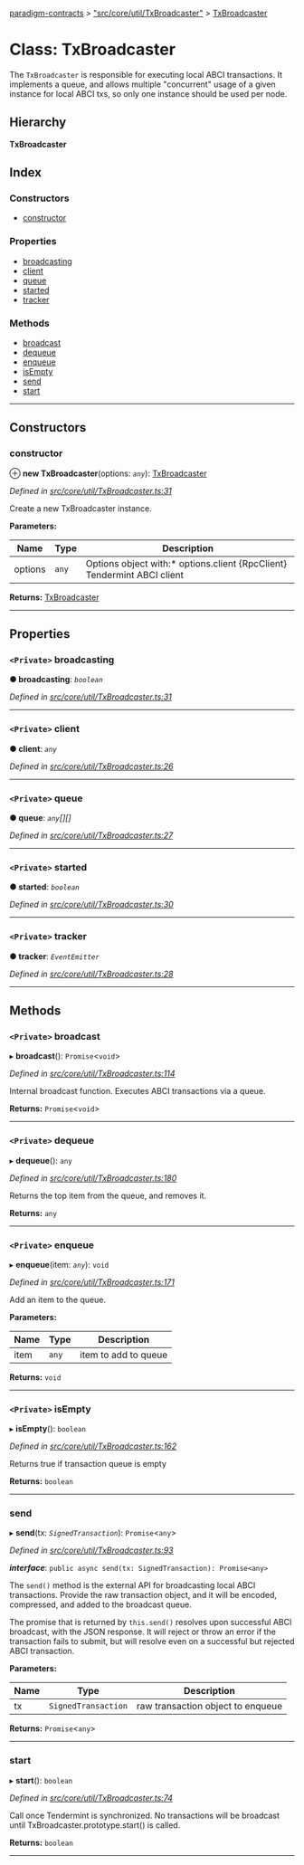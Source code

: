 [paradigm-contracts](../README.md) > ["src/core/util/TxBroadcaster"](../modules/_src_core_util_txbroadcaster_.md) > [TxBroadcaster](../classes/_src_core_util_txbroadcaster_.txbroadcaster.md)

# Class: TxBroadcaster

The `TxBroadcaster` is responsible for executing local ABCI transactions. It implements a queue, and allows multiple "concurrent" usage of a given instance for local ABCI txs, so only one instance should be used per node.

## Hierarchy

**TxBroadcaster**

## Index

### Constructors

* [constructor](_src_core_util_txbroadcaster_.txbroadcaster.md#constructor)

### Properties

* [broadcasting](_src_core_util_txbroadcaster_.txbroadcaster.md#broadcasting)
* [client](_src_core_util_txbroadcaster_.txbroadcaster.md#client)
* [queue](_src_core_util_txbroadcaster_.txbroadcaster.md#queue)
* [started](_src_core_util_txbroadcaster_.txbroadcaster.md#started)
* [tracker](_src_core_util_txbroadcaster_.txbroadcaster.md#tracker)

### Methods

* [broadcast](_src_core_util_txbroadcaster_.txbroadcaster.md#broadcast)
* [dequeue](_src_core_util_txbroadcaster_.txbroadcaster.md#dequeue)
* [enqueue](_src_core_util_txbroadcaster_.txbroadcaster.md#enqueue)
* [isEmpty](_src_core_util_txbroadcaster_.txbroadcaster.md#isempty)
* [send](_src_core_util_txbroadcaster_.txbroadcaster.md#send)
* [start](_src_core_util_txbroadcaster_.txbroadcaster.md#start)

---

## Constructors

<a id="constructor"></a>

###  constructor

⊕ **new TxBroadcaster**(options: *`any`*): [TxBroadcaster](_src_core_util_txbroadcaster_.txbroadcaster.md)

*Defined in [src/core/util/TxBroadcaster.ts:31](https://github.com/paradigmfoundation/paradigmcore/blob/9a91704/src/core/util/TxBroadcaster.ts#L31)*

Create a new TxBroadcaster instance.

**Parameters:**

| Name | Type | Description |
| ------ | ------ | ------ |
| options | `any` |  Options object with:*   options.client {RpcClient} Tendermint ABCI client |

**Returns:** [TxBroadcaster](_src_core_util_txbroadcaster_.txbroadcaster.md)

___

## Properties

<a id="broadcasting"></a>

### `<Private>` broadcasting

**● broadcasting**: *`boolean`*

*Defined in [src/core/util/TxBroadcaster.ts:31](https://github.com/paradigmfoundation/paradigmcore/blob/9a91704/src/core/util/TxBroadcaster.ts#L31)*

___
<a id="client"></a>

### `<Private>` client

**● client**: *`any`*

*Defined in [src/core/util/TxBroadcaster.ts:26](https://github.com/paradigmfoundation/paradigmcore/blob/9a91704/src/core/util/TxBroadcaster.ts#L26)*

___
<a id="queue"></a>

### `<Private>` queue

**● queue**: *`any`[][]*

*Defined in [src/core/util/TxBroadcaster.ts:27](https://github.com/paradigmfoundation/paradigmcore/blob/9a91704/src/core/util/TxBroadcaster.ts#L27)*

___
<a id="started"></a>

### `<Private>` started

**● started**: *`boolean`*

*Defined in [src/core/util/TxBroadcaster.ts:30](https://github.com/paradigmfoundation/paradigmcore/blob/9a91704/src/core/util/TxBroadcaster.ts#L30)*

___
<a id="tracker"></a>

### `<Private>` tracker

**● tracker**: *`EventEmitter`*

*Defined in [src/core/util/TxBroadcaster.ts:28](https://github.com/paradigmfoundation/paradigmcore/blob/9a91704/src/core/util/TxBroadcaster.ts#L28)*

___

## Methods

<a id="broadcast"></a>

### `<Private>` broadcast

▸ **broadcast**(): `Promise`<`void`>

*Defined in [src/core/util/TxBroadcaster.ts:114](https://github.com/paradigmfoundation/paradigmcore/blob/9a91704/src/core/util/TxBroadcaster.ts#L114)*

Internal broadcast function. Executes ABCI transactions via a queue.

**Returns:** `Promise`<`void`>

___
<a id="dequeue"></a>

### `<Private>` dequeue

▸ **dequeue**(): `any`

*Defined in [src/core/util/TxBroadcaster.ts:180](https://github.com/paradigmfoundation/paradigmcore/blob/9a91704/src/core/util/TxBroadcaster.ts#L180)*

Returns the top item from the queue, and removes it.

**Returns:** `any`

___
<a id="enqueue"></a>

### `<Private>` enqueue

▸ **enqueue**(item: *`any`*): `void`

*Defined in [src/core/util/TxBroadcaster.ts:171](https://github.com/paradigmfoundation/paradigmcore/blob/9a91704/src/core/util/TxBroadcaster.ts#L171)*

Add an item to the queue.

**Parameters:**

| Name | Type | Description |
| ------ | ------ | ------ |
| item | `any` |  item to add to queue |

**Returns:** `void`

___
<a id="isempty"></a>

### `<Private>` isEmpty

▸ **isEmpty**(): `boolean`

*Defined in [src/core/util/TxBroadcaster.ts:162](https://github.com/paradigmfoundation/paradigmcore/blob/9a91704/src/core/util/TxBroadcaster.ts#L162)*

Returns true if transaction queue is empty

**Returns:** `boolean`

___
<a id="send"></a>

###  send

▸ **send**(tx: *`SignedTransaction`*): `Promise`<`any`>

*Defined in [src/core/util/TxBroadcaster.ts:93](https://github.com/paradigmfoundation/paradigmcore/blob/9a91704/src/core/util/TxBroadcaster.ts#L93)*

*__interface__*: `public async send(tx: SignedTransaction): Promise<any>`

The `send()` method is the external API for broadcasting local ABCI transactions. Provide the raw transaction object, and it will be encoded, compressed, and added to the broadcast queue.

The promise that is returned by `this.send()` resolves upon successful ABCI broadcast, with the JSON response. It will reject or throw an error if the transaction fails to submit, but will resolve even on a successful but rejected ABCI transaction.

**Parameters:**

| Name | Type | Description |
| ------ | ------ | ------ |
| tx | `SignedTransaction` |  raw transaction object to enqueue |

**Returns:** `Promise`<`any`>

___
<a id="start"></a>

###  start

▸ **start**(): `boolean`

*Defined in [src/core/util/TxBroadcaster.ts:74](https://github.com/paradigmfoundation/paradigmcore/blob/9a91704/src/core/util/TxBroadcaster.ts#L74)*

Call once Tendermint is synchronized. No transactions will be broadcast until TxBroadcaster.prototype.start() is called.

**Returns:** `boolean`

___

